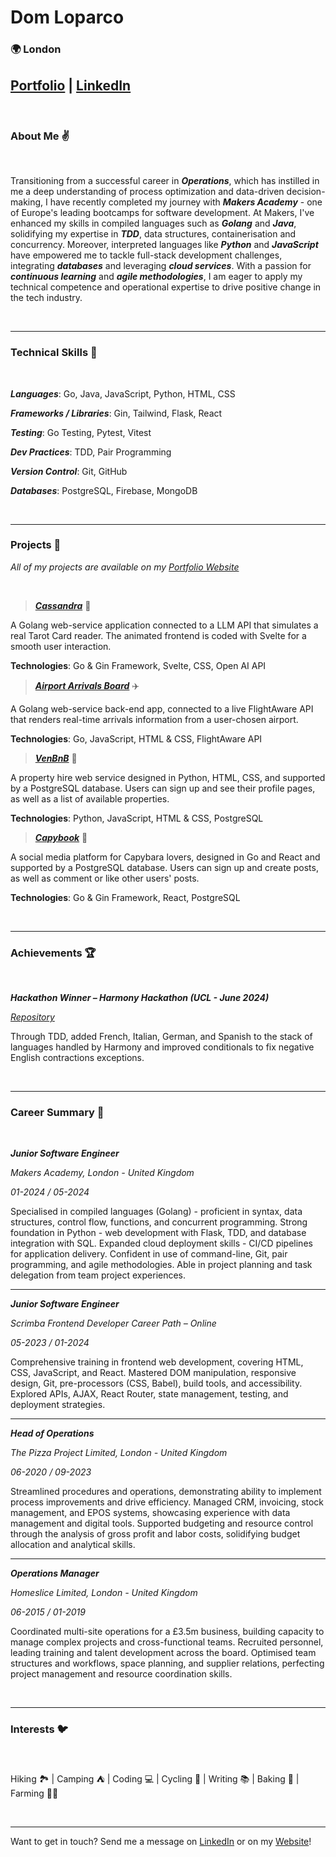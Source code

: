 # Dom Loparco
### 🌍 London
## [Portfolio](https://www.gdloparco.com) | [LinkedIn](https://www.linkedin.com/in/dom-loparco)

</br>

### About Me ✌️

</br>

Transitioning from a successful career in ***Operations***, which has instilled in me a deep understanding of process optimization and data-driven decision-making, I have recently completed my journey with ***Makers Academy*** - one of Europe's leading bootcamps for software development. At Makers, I've enhanced my skills in compiled languages such as ***Golang*** and ***Java***, solidifying my expertise in ***TDD***, data structures, containerisation and concurrency. Moreover, interpreted languages like ***Python*** and ***JavaScript*** have empowered me to tackle full-stack development challenges, integrating ***databases*** and leveraging ***cloud services***. With a passion for ***continuous learning*** and ***agile methodologies***, I am eager to apply my technical competence and operational expertise to drive positive change in the tech industry.

</br>

---

### Technical Skills 🧰

</br>

***Languages***: Go, Java, JavaScript, Python, HTML, CSS

***Frameworks / Libraries***: Gin, Tailwind, Flask, React

***Testing***: Go Testing, Pytest, Vitest

***Dev Practices***: TDD, Pair Programming

***Version Control***: Git, GitHub

***Databases***: PostgreSQL, Firebase, MongoDB

</br>

---

### Projects 💾

*All of my projects are available on my [Portfolio Website](https://www.gdloparco.com/projects)*

</br>

> ***[Cassandra](https://www.gdloparco.com/projects#cassandra)*** 🔮

A Golang web-service application connected to a LLM API that simulates a real Tarot Card reader. The animated frontend is coded with Svelte for a smooth user interaction.

**Technologies**: Go & Gin Framework, Svelte, CSS, Open AI API

> ***[Airport Arrivals Board](https://www.gdloparco.com/projects#arrivals-board)*** ✈️

A Golang web-service back-end app, connected to a live FlightAware API that renders real-time arrivals information from a user-chosen airport.

**Technologies**: Go, JavaScript, HTML & CSS, FlightAware API

> ***[VenBnB](https://www.gdloparco.com/projects#venbnb)*** 🌴

A property hire web service designed in Python, HTML, CSS, and supported by a PostgreSQL database. Users can sign up and see their profile pages, as well as a list of available properties.

**Technologies**: Python, JavaScript, HTML & CSS, PostgreSQL

> ***[Capybook](https://www.gdloparco.com/projects#acebook)*** 🤳

A social media platform for Capybara lovers, designed in Go and React and supported by a PostgreSQL database. Users can sign up and create posts, as well as comment or like other users' posts.

**Technologies**: Go & Gin Framework, React, PostgreSQL

</br>

---

### Achievements 🏆

</br>

***Hackathon Winner – Harmony Hackathon (UCL - June 2024)***

*[Repository](https://github.com/harmonydata/harmony/pull/46/commits)*

Through TDD, added French, Italian, German, and Spanish to the stack of languages handled by Harmony and improved conditionals to fix negative English contractions exceptions.

</br>

---

### Career Summary 💼

</br>

***Junior Software Engineer***

*Makers Academy, London - United Kingdom*

*01-2024 / 05-2024*

Specialised in compiled languages (Golang) - proficient in syntax, data structures, control flow, functions, and concurrent programming.
Strong foundation in Python - web development with Flask, TDD, and database integration with SQL.
Expanded cloud deployment skills - CI/CD pipelines for application delivery.
Confident in use of command-line, Git, pair programming, and agile methodologies.
Able in project planning and task delegation from team project experiences.

---

***Junior Software Engineer***

*Scrimba Frontend Developer Career Path – Online*

*05-2023 / 01-2024*

Comprehensive training in frontend web development, covering HTML, CSS, JavaScript, and React.
Mastered DOM manipulation, responsive design, Git, pre-processors (CSS, Babel), build tools, and accessibility.
Explored APIs, AJAX, React Router, state management, testing, and deployment strategies.

---

***Head of Operations***

*The Pizza Project Limited, London - United Kingdom*

*06-2020 / 09-2023*

Streamlined procedures and operations, demonstrating ability to implement process improvements and drive efficiency.
Managed CRM, invoicing, stock management, and EPOS systems, showcasing experience with data management and digital tools.
Supported budgeting and resource control through the analysis of gross profit and labor costs, solidifying budget allocation and analytical skills.

---

***Operations Manager***

*Homeslice Limited, London - United Kingdom*

*06-2015 / 01-2019*

Coordinated multi-site operations for a £3.5m business, building capacity to manage complex projects and cross-functional teams.
Recruited personnel, leading training and talent development across the board.
Optimised team structures and workflows, space planning, and supplier relations, perfecting project management and resource coordination skills.

</br>

---

### Interests 🐦

</br>

Hiking 🏞 | Camping ⛺ | Coding 💻 | Cycling 🚵 | Writing 📚 | Baking 🍕 | Farming 👨‍🌾

</br>

---

Want to get in touch? Send me a message on [LinkedIn](https://www.linkedin.com/in/dom-loparco) or on my [Website](https://www.gdloparco.com/about)!

